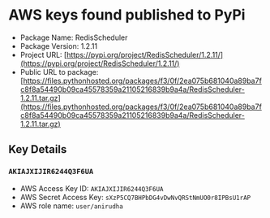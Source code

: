 # AWS keys found published to PyPi

* Package Name: RedisScheduler
* Package Version: 1.2.11
* Project URL: [https://pypi.org/project/RedisScheduler/1.2.11/](https://pypi.org/project/RedisScheduler/1.2.11/)
* Public URL to package: [https://files.pythonhosted.org/packages/f3/0f/2ea075b681040a89ba7fc8f8a54490b09ca45578359a21105216839b9a4a/RedisScheduler-1.2.11.tar.gz](https://files.pythonhosted.org/packages/f3/0f/2ea075b681040a89ba7fc8f8a54490b09ca45578359a21105216839b9a4a/RedisScheduler-1.2.11.tar.gz)

## Key Details
### `AKIAJXIJIR6244Q3F6UA`

* AWS Access Key ID: `AKIAJXIJIR6244Q3F6UA`
* AWS Secret Access Key: `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` 
* AWS role name: `user/anirudha`

